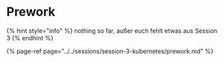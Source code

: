 # Prework

{% hint style="info" %}
nothing so far, außer euch fehlt etwas aus Session 3
{% endhint %}

{% page-ref page="../../sessions/session-3-kubernetes/prework.md" %}

